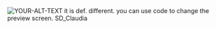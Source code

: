 <picture>
 <source media="(prefers-color-scheme: dark)" srcset="https://letsenhance.io/static/73136da51c245e80edc6ccfe44888a99/1015f/MainBefore.jpg">
 <source media="(prefers-color-scheme: light)" srcset="https://letsenhance.io/static/73136da51c245e80edc6ccfe44888a99/1015f/MainBefore.jpg">
 <img alt="YOUR-ALT-TEXT" src="YOUR-DEFAULT-IMAGE">
</picture>
it is def. different. you can use code to change the preview screen.
SD_Claudia

